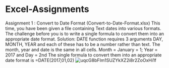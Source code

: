 # Excel-Assignments
Assignment 1 : Convert to Date Format (Convert-to-Date-Format.xlsx)
This time, you have been given a file containing Text dates into various formats. The challenge before you is to write a single formula to convert them into an appropriate date format.
Solution:
DATE function requires 3 arguments DAY, MONTH, YEAR and each of these has to be a number rather than text.
The month, year and date is the same in all cells. Month = January = 1; Year = 2017 and Day = 2nd
The single formula to convert them into an appropriate date format is 
=DATE(2017,01,02)
![uqcG8bFIm1SUZYkXZ2i8r2ZoOxHi1f](https://user-images.githubusercontent.com/64329254/188565615-2417fa81-5ea7-482b-a95c-c893a6b7b131.png)


